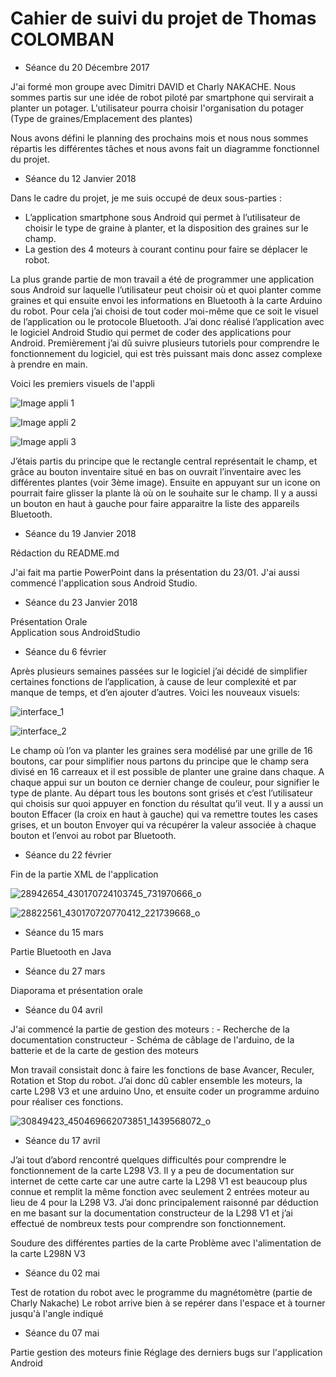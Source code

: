 # Cahier de suivi du projet de Thomas COLOMBAN

* Séance du 20 Décembre 2017 

J'ai formé mon groupe avec Dimitri DAVID et Charly NAKACHE. 
Nous sommes partis sur une idée de robot piloté par smartphone qui servirait a planter un potager.
L'utilisateur pourra choisir l'organisation du potager (Type de graines/Emplacement des plantes)

Nous avons défini le planning des prochains mois et nous nous sommes répartis les différentes tâches et
nous avons fait un diagramme fonctionnel du projet.



* Séance du 12 Janvier 2018 


Dans le cadre du projet, je me suis occupé de deux sous-parties :
-	L’application smartphone sous Android qui permet à l’utilisateur de choisir le type de graine à planter, et la disposition des graines sur le champ. 
-	La gestion des 4 moteurs à courant continu pour faire se déplacer le robot.

La plus grande partie de mon travail a été de programmer une application sous Android sur laquelle l’utilisateur peut choisir où et quoi planter comme graines et qui ensuite envoi les informations en Bluetooth à la carte Arduino du robot.
Pour cela j’ai choisi de tout coder moi-même que ce soit le visuel de l’application ou le protocole Bluetooth.
J’ai donc réalisé l’application avec le logiciel Android Studio qui permet de coder des applications pour Android.
Premièrement j’ai dû suivre plusieurs tutoriels pour comprendre le fonctionnement du logiciel, qui est très puissant mais donc assez complexe à prendre en main.



Voici les premiers visuels de l'appli

![Image appli 1](https://user-images.githubusercontent.com/35371013/35154120-3f38b266-fd29-11e7-9b32-c70ba3651036.png )

![Image appli 2](https://user-images.githubusercontent.com/35371013/35154241-c894b0dc-fd29-11e7-910d-800c89e948d6.png)

![Image appli 3](https://user-images.githubusercontent.com/35371013/35154243-c8fbe162-fd29-11e7-81dc-25ec536ee70f.png)

J’étais partis du principe que le rectangle central représentait le champ, et grâce au bouton inventaire situé en bas on ouvrait l’inventaire avec les différentes plantes (voir 3ème image).
Ensuite en appuyant sur un icone on pourrait faire glisser la plante là où on le souhaite sur le champ.
Il y a aussi un bouton en haut à gauche pour faire apparaitre la liste des appareils Bluetooth.

                        
* Séance du 19 Janvier 2018                        

Rédaction du README.md

J'ai fait ma partie PowerPoint dans la présentation du 23/01.
J'ai aussi commencé l'application sous Android Studio.


* Séance du 23 Janvier 2018

Présentation Orale  
Application sous AndroidStudio


* Séance du 6 février


Après plusieurs semaines passées sur le logiciel j’ai décidé de simplifier certaines fonctions de l’application, à cause de leur complexité et par manque de temps, et d’en ajouter d’autres.
Voici les nouveaux visuels:

![interface_1](https://user-images.githubusercontent.com/35371013/36198415-d8ed2458-1176-11e8-9754-c1c463bed122.png)


![interface_2](https://user-images.githubusercontent.com/35371013/36198422-df307fae-1176-11e8-8025-d30a758cd4bb.png)


Le champ où l’on va planter les graines sera modélisé par une grille de 16 boutons, car pour simplifier nous partons du principe que le champ sera divisé en 16 carreaux et il est possible de planter une graine dans chaque.
A chaque appui sur un bouton ce dernier change de couleur, pour signifier le type de plante.
Au départ tous les boutons sont grisés et c’est l’utilisateur qui choisis sur quoi appuyer en fonction du résultat qu’il veut. Il y a aussi un bouton Effacer (la croix en haut à gauche) qui va remettre toutes les cases grises, et un bouton Envoyer qui va récupérer la valeur associée à chaque bouton et l’envoi au robot par Bluetooth. 


* Séance du 22 février

Fin de la partie XML de l'application

![28942654_430170724103745_731970666_o](https://user-images.githubusercontent.com/35371013/37463904-ea8963c4-2856-11e8-9314-3dac1657d4dc.png)



![28822561_430170720770412_221739668_o](https://user-images.githubusercontent.com/35371013/37463911-efe3ecb8-2856-11e8-8d90-e533c68b748b.png)



* Séance du 15 mars 

Partie Bluetooth en Java


* Séance du 27 mars

Diaporama et présentation orale 


* Séance du 04 avril

J'ai commencé la partie de gestion des moteurs :
    - Recherche de la documentation constructeur
    - Schéma de câblage de l'arduino, de la batterie et de la carte de gestion des moteurs
    
Mon travail consistait donc à faire les fonctions de base Avancer, Reculer, Rotation et Stop du robot.
J’ai donc dû cabler ensemble les moteurs, la carte L298 V3 et une arduino Uno, et ensuite coder un programme arduino pour réaliser ces fonctions.
    
    
![30849423_450469662073851_1439568072_o](https://user-images.githubusercontent.com/35371013/39211266-68f26b56-480b-11e8-8581-ee7544c25736.jpg)


* Séance du 17 avril


J’ai tout d’abord rencontré quelques difficultés pour comprendre le fonctionnement de la carte L298 V3. Il y a peu de documentation sur internet de cette carte car une autre carte la L298 V1 est beaucoup plus connue et remplit la même fonction avec seulement 2 entrées moteur au lieu de 4 pour la L298 V3. J’ai donc principalement raisonné par déduction en me basant sur la documentation constructeur de la L298 V1 et j’ai effectué de nombreux tests pour comprendre son fonctionnement.

Soudure des différentes parties de la carte
Problème avec l'alimentation de la carte L298N V3

* Séance du 02 mai


Test de rotation du robot avec le programme du magnétomètre (partie de Charly Nakache)
Le robot arrive bien à se repérer dans l'espace et à tourner jusqu'à l'angle indiqué

* Séance du 07 mai


Partie gestion des moteurs finie
Réglage des derniers bugs sur l'application Android
